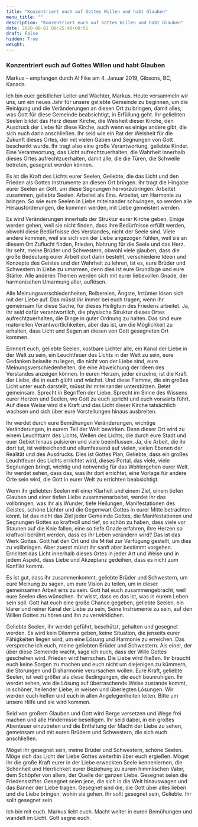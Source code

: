 ```yaml
---
title: "Konzentriert euch auf Gottes Willen und habt Glauben"
menu_title: ""
description: "Konzentriert euch auf Gottes Willen und habt Glauben"
date: 2020-08-01 06:25:48+00:51
draft: False
hidden: True
weight:
---
```

### Konzentriert euch auf Gottes Willen und habt Glauben

Markus - empfangen durch Al Fike am 4. Januar 2019, Gibsons, BC, Kanada.

Ich bin euer geistlicher Leiter und Wächter, Markus. Heute versammeln wir uns, um ein neues Jahr für unsere geliebte Gemeinde zu beginnen, um die Reinigung und die Veränderungen an diesen Ort zu bringen, damit alles, was Gott für diese Gemeinde beabsichtigt, in Erfüllung geht. Ihr geliebten Seelen bildet das Herz dieser Kirche, die Weisheit dieser Kirche, den Ausdruck der Liebe für diese Kirche, auch wenn es einige andere gibt, die sich euch darin anschließen. Ihr seid wie ein Rat der Weisheit für die Zukunft dieses Ortes, der mit vielen Gaben und Segnungen von Gott beschenkt wurde. Ihr tragt also eine große Verantwortung, geliebte Kinder. Eine Verantwortung, das Licht aufrechtzuerhalten, die Wahrheit innerhalb dieses Ortes aufrechtzuerhalten, damit alle, die die Türen, die Schwelle betreten, gesegnet werden können.

Es ist die Kraft des Lichts eurer Seelen, Geliebte, die das Licht und den Frieden als Gottes Instrumente an diesen Ort bringen. Ihr tragt die Hingabe eurer Seelen an Gott, um diese Segnungen hervorzubringen. Arbeitet zusammen, geliebte Seelen. Arbeitet als Eins. Arbeitet, um Harmonie zu bringen. So wie eure Seelen in Liebe miteinander schwingen, so werden alle Herausforderungen, die kommen werden, mit Liebe gemeistert werden.

Es wird Veränderungen innerhalb der Struktur eurer Kirche geben. Einige werden gehen, weil sie nicht finden, dass ihre Bedürfnisse erfüllt werden, obwohl diese Bedürfnisse des Verstandes, nicht der Seele sind. Viele andere kommen, weil sie sich von der Liebe angezogen fühlen, weil sie an diesem Ort Zuflucht finden, Frieden, Nahrung für die Seele und das Herz. Ihr seht, meine Brüder und Schwestern, obwohl viele glauben, dass die große Bedeutung eurer Arbeit dort darin besteht, verschiedene Ideen und Konzepte des Geistes und der Wahrheit zu lehren, ist es, eure Brüder und Schwestern in Liebe zu umarmen, denn dies ist eure Grundlage und eure Stärke. Alle anderen Themen werden sich mit eurer liebevollen Gnade, der harmonischen Umarmung aller, auflösen.

Alle Meinungsverschiedenheiten, Reibereien, Ängste, Irrtümer lösen sich mit der Liebe auf. Das müsst ihr immer bei euch tragen, wenn ihr gemeinsam für diese Sache, für dieses Heiligtum des Friedens arbeitet. Ja, ihr seid dafür verantwortlich, die physische Struktur dieses Ortes aufrechtzuerhalten, die Dinge in guter Ordnung zu halten. Das sind eure materiellen Verantwortlichkeiten, aber das ist, um die Möglichkeit zu erhalten, dass Licht und Segen an diesen von Gott gesegneten Ort kommen.

Erinnert euch, geliebte Seelen, kostbare Lichter alle, ein Kanal der Liebe in der Welt zu sein, ein Leuchtfeuer des Lichts in der Welt zu sein, eure Gedanken beiseite zu legen, die nicht von der Liebe sind, eure Meinungsverschiedenheiten, die eine Abweichung der Ideen des Verstandes anzeigen können. In euren Herzen, jeder einzelne, ist die Kraft der Liebe, die in euch glüht und wächst. Und diese Flamme, die ein großes Licht unter euch darstellt, müsst ihr miteinander unterstützen. Betet gemeinsam. Sprecht in Begriffen der Liebe. Sprecht im Sinne des Wissens eurer Herzen und Seelen, wo Gott zu euch spricht und euch vorwärts führt. Auf diese Weise wird die Kraft und das Licht dieser Kirche tatsächlich wachsen und sich über eure Vorstellungen hinaus ausbreiten.

Ihr werdet durch eure Bemühungen Veränderungen, wichtige Veränderungen, in eurem Teil der Welt bewirken. Denn dieser Ort wird zu einem Leuchtturm des Lichts, Wellen des Lichts, die durch eure Stadt und euer Gebiet hinaus pulsieren und viele beeinflussen. Ja, die Arbeit, die ihr dort tut, ist weitreichend und allumfassend auf vielen, vielen Ebenen der Realität und des Ausdrucks. Dies ist Gottes Plan, Geliebte, dass ein großes Leuchtfeuer des Lichts errichtet wird, dieses Portal, das viele, viele Segnungen bringt, wichtig und notwendig für das Wohlergehen eurer Welt. Ihr werdet sehen, dass das, was ihr dort errichtet, eine Vorlage für andere Orte sein wird, die Gott in eurer Welt zu errichten beabsichtigt.

Wenn ihr geliebten Seelen mit einer Klarheit und einem Ziel, einem tiefen Glauben und einer tiefen Liebe zusammenarbeitet, werdet ihr das vollbringen, was ihr als Wunder, tiefe Heilungen, Manifestationen des Geistes, schöne Lichter und die Gegenwart Gottes in eurer Mitte betrachten könnt. Ist das nicht das Ziel jeder Gemeinde Gottes, die Manifestationen und Segnungen Gottes so kraftvoll und tief, so schön zu haben, dass viele vor Staunen auf die Knie fallen, eine so tiefe Gnade erfahren, ihre Herzen so kraftvoll berührt werden, dass es ihr Leben verändern wird? Das ist das Werk Gottes. Gott hat den Ort und die Mittel zur Verfügung gestellt, um dies zu vollbringen. Aber zuerst müsst ihr sanft aber bestimmt vorgehen. Errichtet das Licht innerhalb dieses Ortes in jeder Art und Weise und in jedem Aspekt, dass Liebe und Akzeptanz gedeihen, dass es nicht zum Konflikt kommt.

Es ist gut, dass ihr zusammenkommt, geliebte Brüder und Schwestern, um eure Meinung zu sagen, um eure Vision zu teilen, um in dieser gemeinsamen Arbeit eins zu sein. Gott hat euch zusammengebracht, weil eure Seelen dies wünschen. Ihr wisst, dass es das ist, was in eurem Leben sein soll. Gott hat euch eine große Chance gegeben, geliebte Seelen, ein klarer und reiner Kanal der Liebe zu sein, Seine Instrumente zu sein, auf den Willen Gottes zu hören und ihn zu verwirklichen.

Geliebte Seelen, ihr werdet geführt, beschützt, gehalten und gesegnet werden. Es wird kein Dilemma geben, keine Situation, die jenseits eurer Fähigkeiten liegen wird, um eine Lösung und Harmonie zu erreichen. Das verspreche ich euch, meine geliebten Brüder und Schwestern. Als einer, der über diese Gemeinde wacht, sage ich euch, dass der Wille Gottes geschehen wird. Frieden wird herrschen. Die Liebe wird fließen. Ihr braucht euch keine Sorgen zu machen und euch nicht um diejenigen zu kümmern, die Störungen und Disharmonie verursachen wollen. Eure Kraft, geliebte Seelen, ist weit größer als diese Bedingungen, die euch beunruhigen. Ihr werdet sehen, wie die Lösung auf überraschende Weise zustande kommt, in schöner, heilender Liebe, in weisen und überlegten Lösungen. Wir werden euch helfen und euch in allen Angelegenheiten leiten. Bitte um unsere Hilfe und sie wird kommen.

Seid von großem Glauben und Gott wird Berge versetzen und Wege frei machen und alle Hindernisse beseitigen. Ihr seid dabei, in ein großes Abenteuer einzutreten und die Entfaltung der Macht der Liebe zu sehen, gemeinsam und mit euren Brüdern und Schwestern, die sich euch anschließen.

Möget ihr gesegnet sein, meine Brüder und Schwestern, schöne Seelen. Möge sich das Licht der Liebe Gottes weiterhin über euch ergießen. Möget ihr die große Kraft eurer in der Liebe erweckten Seele kennenlernen, die Schönheit und Herrlichkeit eurer Beziehung zu eurem himmlischen Vater, dem Schöpfer von allem, der Quelle der ganzen Liebe. Gesegnet seien die Friedensstifter. Gesegnet seien jene, die sich in die Welt hinauswagen und das Banner der Liebe tragen. Gesegnet sind die, die Gott über alles lieben und die Liebe bringen, wohin sie gehen. Ihr sollt gesegnet sein, Geliebte. Ihr sollt gesegnet sein.

Ich bin mit euch. Markus liebt euch. Macht weiter in euren Bemühungen und wandelt im Licht. Gott segne euch.
